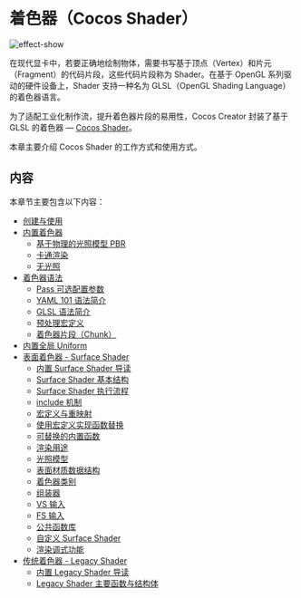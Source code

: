 # 着色器（Cocos Shader）

![effect-show](img/effect-show.jpg)

在现代显卡中，若要正确地绘制物体，需要书写基于顶点（Vertex）和片元（Fragment）的代码片段，这些代码片段称为 Shader。在基于 OpenGL 系列驱动的硬件设备上，Shader 支持一种名为 GLSL（OpenGL Shading Language）的着色器语言。

为了适配工业化制作流，提升着色器片段的易用性，Cocos Creator 封装了基于 GLSL 的着色器 — [Cocos Shader](./effect-syntax.md)。

本章主要介绍 Cocos Shader 的工作方式和使用方式。

## 内容

本章节主要包含以下内容：

- [创建与使用](effect-inspector.md)
- [内置着色器](effect-builtin.md)
    - [基于物理的光照模型 PBR](effect-builtin-pbr.md)
    - [卡通渲染](effect-builtin-toon.md)
    - [无光照](effect-builtin-unlit.md)
- [着色器语法](effect-syntax.md)
    - [Pass 可选配置参数](pass-parameter-list.md)
    - [YAML 101 语法简介](yaml-101.md)
    - [GLSL 语法简介](glsl.md)
    - [预处理宏定义](macros.md)
    - [着色器片段（Chunk）](effect-chunk-index.md)
- [内置全局 Uniform](uniform.md)
- [表面着色器 - Surface Shader](surface-shader.md)
    - [内置 Surface Shader 导读](./surface-shader/builtin-surface-shader.md)
    - [Surface Shader 基本结构](./surface-shader/surface-shader-structure.md)
    - [Surface Shader 执行流程](./surface-shader/shader-code-flow.md)
    - [include 机制](./surface-shader/includes.md)
    - [宏定义与重映射](./surface-shader/macro-remapping.md)
    - [使用宏定义实现函数替换](./surface-shader/function-replace.md)
    - [可替换的内置函数](./surface-shader/surface-function.md)
    - [渲染用途](./surface-shader/render-usage.md)
    - [光照模型](./surface-shader/lighting-mode.md)
    - [表面材质数据结构](./surface-shader/surface-data-struct.md)
    - [着色器类别](./surface-shader/shader-stage.md)
    - [组装器](./surface-shader/shader-assembly.md)
    - [VS 输入](./surface-shader/vs-input.md)
    - [FS 输入](./surface-shader/fs-input.md)
    - [公共函数库](./surface-shader/common-functions.md)
    - [自定义 Surface Shader](./surface-shader/customize-surface-shader.md)
    - [渲染调式功能](./surface-shader/rendering-debug-view.md)
- [传统着色器 - Legacy Shader](./legacy-shader/legacy-shader.md)
    - [内置 Legacy Shader 导读](./legacy-shader/legacy-shader-builtins.md)
    - [Legacy Shader 主要函数与结构体](./legacy-shader/legacy-shader-func-struct.md)
